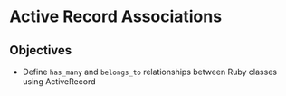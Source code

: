 # Active Record Associations

## Objectives

* Define `has_many` and `belongs_to` relationships between Ruby classes using ActiveRecord
